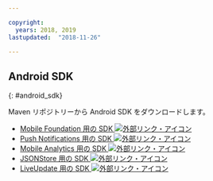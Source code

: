 ```yaml
---

copyright:
  years: 2018, 2019
lastupdated:  "2018-11-26"

---
```


##	Android SDK
{: #android_sdk}

Maven リポジトリーから Android SDK をダウンロードします。

* [Mobile Foundation 用の SDK ![外部リンク・アイコン](../../icons/launch-glyph.svg "外部リンク・アイコン")](https://search.maven.org/search?q=a:ibmmobilefirstplatformfoundation)
* [Push Notifications 用の SDK ![外部リンク・アイコン](../../icons/launch-glyph.svg "外部リンク・アイコン")](https://search.maven.org/search?q=a:ibmmobilefirstplatformfoundationpush)
* [Mobile Analytics 用の SDK ![外部リンク・アイコン](../../icons/launch-glyph.svg "外部リンク・アイコン")](https://search.maven.org/search?q=a:ibmmobilefirstplatformfoundationanalytics)
* [JSONStore 用の SDK ![外部リンク・アイコン](../../icons/launch-glyph.svg "外部リンク・アイコン")](https://search.maven.org/search?q=a:ibmmobilefirstplatformfoundationjsonstore)
* [LiveUpdate 用の SDK ![外部リンク・アイコン](../../icons/launch-glyph.svg "外部リンク・アイコン")](https://search.maven.org/search?q=a:ibmmobilefirstplatformfoundationliveupdate)

